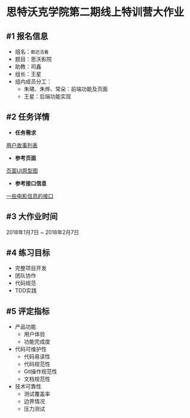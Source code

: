 # 思特沃克学院第二期线上特训营大作业

## #1 报名信息

- 组名：`都还活着`
- 题目：思沃影院
- 助教：司鑫
- 组长：王星
- 组内成员分工：
  - 朱珺、朱烨、常朵：前端功能及页面
  - 王星：后端功能实现

## #2 任务详情

- **任务需求**

[用户故事列表](https://github.com/tws-practice/tw-movie-theater/blob/master/user-stories.md)


- **参考页面**

[页面UI原型图](https://github.com/tws-practice/tw-movie-theater/blob/master/prototype.svg)

- **参考接口信息**

[一些电影信息的接口](https://github.com/tws-practice/tw-movie-theater/blob/master/movies.csv)

## #3 大作业时间

2018年1月7日 ~ 2018年2月7日

## #4 练习目标

- 完整项目开发
- 团队协作
- 代码规范
- TDD实践

## #5 评定指标

- 产品功能
  - 用户体验
  - 功能完成度
- 代码可维护性
  - 代码易读性
  - 代码规范性
  - Git操作规范性
  - 文档规范性
- 技术可靠性
  - 测试覆盖率
  - 边界情况
  - 压力测试